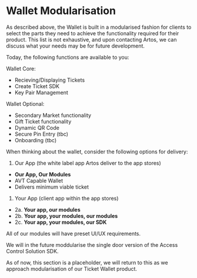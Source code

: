 # Wallet Modularisation

As described above, the Wallet is built in a modularised fashion for clients to select the parts they need to achieve the functionality required for their product. This list is not exhaustive, and upon contacting Artos, we can discuss what your needs may be for future development.

Today, the following functions are available to you:

Wallet Core:
- Recieving/Displaying Tickets
- Create Ticket SDK
- Key Pair Management

Wallet Optional:
- Secondary Market functionality
- Gift Ticket functionality
- Dynamic QR Code
- Secure Pin Entry (tbc)
- Onboarding (tbc)

When thinking about the wallet, consider the following options for delivery:

1. Our App (the white label app Artos deliver to the app stores)
  - **Our App, Our Modules**
  - AVT Capable Wallet
  - Delivers minimum viable ticket 
1. Your App (client app within the app stores)
  - 2a. **Your app, our modules**
  - 2b. **Your app, your modules, our modules**
  - 2c. **Your app, your modules, our SDK**

All of our modules will have preset UI/UX requirements.

We will in the future moddularise the single door version of the Access Control Solution SDK.

<aside class="notice">
As of now, this section is a placeholder, we will return to this as we approach modularisation of our Ticket Wallet product.
</aside>
